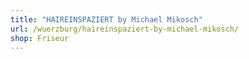 ```yaml
---
title: "HAIREINSPAZIERT by Michael Mikosch"
url: /wuerzburg/haireinspaziert-by-michael-mikosch/
shop: Friseur
---
```

